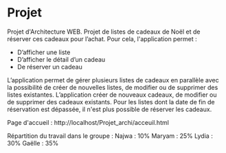 # Projet
Projet d'Architecture WEB. 
Projet de listes de cadeaux de Noël et de réserver ces cadeaux pour l’achat.
Pour cela, l'application permet :
- D’afficher une liste
- D’afficher le détail d’un cadeau
- De réserver un cadeau 

L’application permet de gérer plusieurs listes de cadeaux en parallèle avec la 
possibilité de créer de nouvelles listes, de modifier ou de supprimer des listes existantes.
L’application créer de nouveaux cadeaux, de modifier ou de supprimer des cadeaux existants.
Pour les listes dont la date de fin de réservation est dépassée, il n'est plus 
possible de réserver les cadeaux.


Page d'accueil : http://localhost/Projet_archi/acceuil.html


Répartition du travail dans le groupe :
Najwa : 10%
Maryam : 25%
Lydia : 30%
Gaëlle : 35%

